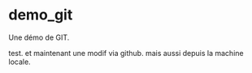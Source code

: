 # demo_git
Une démo de GIT.

test.
et maintenant une modif via github.
mais aussi depuis la machine locale.
